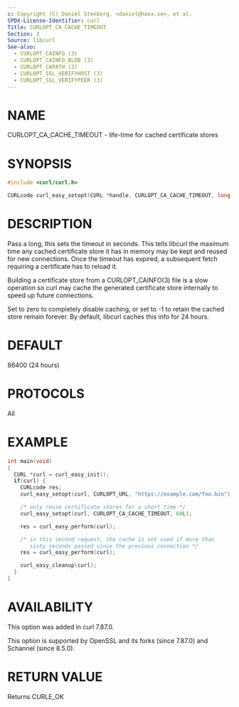 ```yaml
---
c: Copyright (C) Daniel Stenberg, <daniel@haxx.se>, et al.
SPDX-License-Identifier: curl
Title: CURLOPT_CA_CACHE_TIMEOUT
Section: 3
Source: libcurl
See-also:
  - CURLOPT_CAINFO (3)
  - CURLOPT_CAINFO_BLOB (3)
  - CURLOPT_CAPATH (3)
  - CURLOPT_SSL_VERIFYHOST (3)
  - CURLOPT_SSL_VERIFYPEER (3)
---
```


# NAME

CURLOPT_CA_CACHE_TIMEOUT - life-time for cached certificate stores

# SYNOPSIS

~~~c
#include <curl/curl.h>

CURLcode curl_easy_setopt(CURL *handle, CURLOPT_CA_CACHE_TIMEOUT, long age);
~~~

# DESCRIPTION

Pass a long, this sets the timeout in seconds. This tells libcurl the maximum
time any cached certificate store it has in memory may be kept and reused for
new connections. Once the timeout has expired, a subsequent fetch requiring a
certificate has to reload it.

Building a certificate store from a CURLOPT_CAINFO(3) file is a slow
operation so curl may cache the generated certificate store internally to speed
up future connections.

Set to zero to completely disable caching, or set to -1 to retain the cached
store remain forever. By default, libcurl caches this info for 24 hours.

# DEFAULT

86400 (24 hours)

# PROTOCOLS

All

# EXAMPLE

~~~c
int main(void)
{
  CURL *curl = curl_easy_init();
  if(curl) {
    CURLcode res;
    curl_easy_setopt(curl, CURLOPT_URL, "https://example.com/foo.bin");

    /* only reuse certificate stores for a short time */
    curl_easy_setopt(curl, CURLOPT_CA_CACHE_TIMEOUT, 60L);

    res = curl_easy_perform(curl);

    /* in this second request, the cache is not used if more than
       sixty seconds passed since the previous connection */
    res = curl_easy_perform(curl);

    curl_easy_cleanup(curl);
  }
}
~~~

# AVAILABILITY

This option was added in curl 7.87.0.

This option is supported by OpenSSL and its forks (since 7.87.0) and Schannel
(since 8.5.0).

# RETURN VALUE

Returns CURLE_OK
